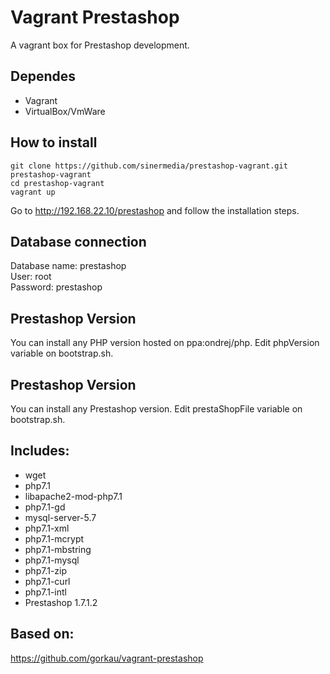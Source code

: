 # Vagrant Prestashop
A vagrant box for Prestashop development.

## Dependes
* Vagrant
* VirtualBox/VmWare

## How to install
````
git clone https://github.com/sinermedia/prestashop-vagrant.git prestashop-vagrant
cd prestashop-vagrant
vagrant up
````
Go to http://192.168.22.10/prestashop and follow the installation steps.

## Database connection
Database name: prestashop     
User: root     
Password: prestashop       

## Prestashop Version
You can install any PHP version hosted on ppa:ondrej/php. Edit phpVersion variable on bootstrap.sh.

## Prestashop Version
You can install any Prestashop version. Edit prestaShopFile variable on bootstrap.sh.

## Includes: 
* wget 
* php7.1
* libapache2-mod-php7.1
* php7.1-gd
* mysql-server-5.7
* php7.1-xml
* php7.1-mcrypt
* php7.1-mbstring
* php7.1-mysql
* php7.1-zip
* php7.1-curl
* php7.1-intl
* Prestashop 1.7.1.2

## Based on:
https://github.com/gorkau/vagrant-prestashop
